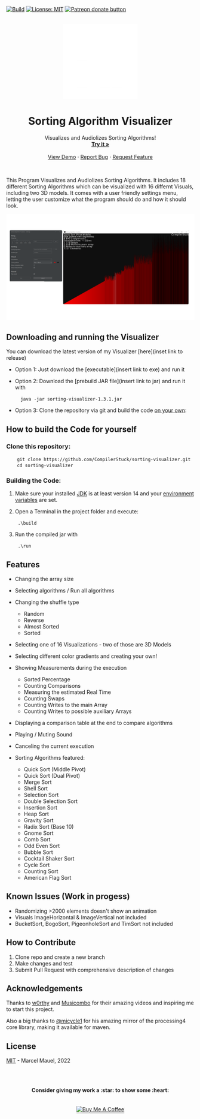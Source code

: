 [![Build](https://github.com/CompilerStuck/sorting-visualizer/actions/workflows/maven.yml/badge.svg?branch=main)](https://github.com/CompilerStuck/sorting-visualizer/actions/workflows/maven.yml) 
[![License: MIT](https://img.shields.io/badge/License-MIT-yellow.svg)](https://opensource.org/licenses/MIT)
<span class="badge-patreon"><a href="https://patreon.com/CompilerStuck" title="Donate to this project using Patreon"><img src="https://img.shields.io/badge/patreon-donate-yellow.svg" alt="Patreon donate button" /></a></span>



<br />
<div align="center">
  <a href="https://github.com/CompilerStuck/sorting-visualizer">
    <img src="images/logo.png" alt="Logo" width="200" height="200">
  </a>

  <h1 align="center">Sorting Algorithm Visualizer</h3>

  <p align="center">
    Visualizes and Audiolizes Sorting Algorithms!
    <br />
    <a href="insert link to exe"><strong>Try it »</strong></a>
    <br />
    <br />
    <a href="https://youtu.be/9bm-q115OFM">View Demo</a>
    ·
    <a href="https://github.com/CompilerStuck/sorting-visualizer/issues">Report Bug</a>
    ·
    <a href="https://github.com/CompilerStuck/sorting-visualizer/issues">Request Feature</a>
    </p>
</div>
 <br/>
 
This Program Visualizes and Audiolizes Sorting Algorithms. It includes 18 different Sorting Algorithms which can be visualized with 16 differnt Visuals, including two 3D models.
It comes with a user friendly settings menu, letting the user customize what the program should do and how it should look.

<div align="center">
        <a href="insert link to exe">
        <img src="images/demo.png" alt="Program demo">
        </a>
  <p align="center">
</div>

## Downloading and running the Visualizer
You can download the latest version of my Visualizer [here](inset link to release)
* Option 1: Just download the [executable](insert link to exe) and run it
* Option 2: Download the [prebuild JAR file](insert link to jar) and run it with

        java -jar sorting-visualizer-1.3.1.jar

* Option 3: Clone the repository via git and build the code [on your own](https://github.com/CompilerStuck/sorting-visualizer#how-to-build-the-code-for-yourself):

## How to build the Code for yourself
### Clone this repository:

        git clone https://github.com/CompilerStuck/sorting-visualizer.git
        cd sorting-visualizer


### Building the Code:

1. Make sure your installed [JDK](https://jdk.java.net/19/) is at least version 14 and your [environment variables](https://www.baeldung.com/java-home-on-windows-7-8-10-mac-os-x-linux) are set.
2. Open a Terminal in the project folder and execute: 

        .\build

3. Run the compiled jar with

        .\run
        


## Features

* Changing the array size
* Selecting algorithms / Run all algorithms
* Changing the shuffle type
   - Random
   - Reverse
   - Almost Sorted
   - Sorted
* Selecting one of 16 Visualizations - two of those are 3D Models
* Selecting different color gradients and creating your own!
* Showing Measurements during the execution
   -  Sorted Percentage
   - Counting Comparisons
   -  Measuring the estimated Real Time 
   - Counting Swaps
   - Counting Writes to the main Array
   - Counting Writes to possible auxiliary Arrays
* Displaying a comparison table at the end to compare algorithms
* Playing / Muting Sound
* Canceling the current execution

* Sorting Algorithms featured:
   - Quick Sort (Middle Pivot)
   - Quick Sort (Dual Pivot)
   - Merge Sort
   - Shell Sort
   - Selection Sort
   - Double Selection Sort
   - Insertion Sort
   - Heap Sort
   - Gravity Sort
   - Radix Sort (Base 10)
   - Gnome Sort
   - Comb Sort
   - Odd Even Sort
   - Bubble Sort
   - Cocktail Shaker Sort
   - Cycle Sort
   - Counting Sort
   - American Flag Sort


## Known Issues (Work in progess)
* Randomizing >2000 elements doesn't show an animation
* Visuals ImageHorizontal & ImageVertical not included
* BucketSort, BogoSort, PigeonholeSort and TimSort not included

## How to Contribute
1. Clone repo and create a new branch
2. Make changes and test
3. Submit Pull Request with comprehensive description of changes

## Acknowledgements
Thanks to [w0rthy](https://www.youtube.com/c/w0rthyA) and [Musicombo](https://www.youtube.com/c/Musicombo) for their amazing videos and inspiring me to start this project.

Also a big thanks to [@micycle1](https://github.com/micycle1) for his amazing mirror of the processing4 core library, making it available for maven.

## License
[MIT](https://github.com/CompilerStuck/sorting-visualizer/blob/main/LICENSE) - Marcel Mauel, 2022

<br />
<br />

<p align="center">
	<strong>Consider giving my work a :star: to show some :heart:</strong>
	<br/>
	<br/>
	<br/>
	<a href="https://www.buymeacoffee.com/CompilerStuck" target="_blank"><img src="https://www.buymeacoffee.com/assets/img/custom_images/orange_img.png" alt="Buy Me A Coffee" style="height: 41px !important;width: 174px !important;box-shadow: 0px 3px 2px 0px rgba(190, 190, 190, 0.5) !important;-webkit-box-shadow: 0px 3px 2px 0px rgba(190, 190, 190, 0.5) !important;" ></a>
</p>


